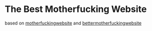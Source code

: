 # The Best Motherfucking Website
based on [motherfuckingwebsite](http://motherfuckingwebsite.com/) and [bettermotherfuckingwebsite](http://bettermotherfuckingwebsite)

